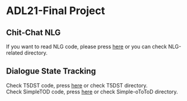 # ADL21-Final Project

## Chit-Chat NLG
If you want to read NLG code, please press [here](NLG-related) or you can check NLG-related directory.  
## Dialogue State Tracking
Check T5DST code, press [here](T5DST) or check T5DST directory.  
Check SimpleTOD code, press [here](Simple-oToToD) or check Simple-oToToD directory.  

